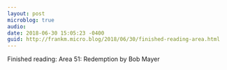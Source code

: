```yaml
---
layout: post
microblog: true
audio: 
date: 2018-06-30 15:05:23 -0400
guid: http://frankm.micro.blog/2018/06/30/finished-reading-area.html
---
```

Finished reading: Area 51: Redemption  by Bob Mayer
